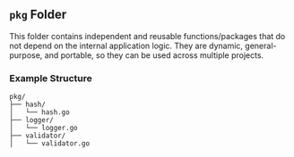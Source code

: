 ## `pkg` Folder

This folder contains independent and reusable functions/packages that do not depend on the internal application logic.
They are dynamic, general-purpose, and portable, so they can be used across multiple projects.

### Example Structure

```
pkg/
├── hash/
│   └── hash.go
├── logger/
│   └── logger.go
├── validator/
│   └── validator.go
```
